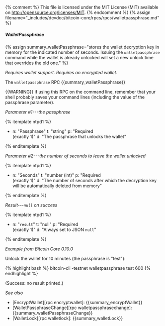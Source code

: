 {% comment %}
This file is licensed under the MIT License (MIT) available on
http://opensource.org/licenses/MIT.
{% endcomment %}
{% assign filename="_includes/devdoc/bitcoin-core/rpcs/rpcs/walletpassphrase.md" %}

##### WalletPassphrase

{% assign summary_walletPassphrase="stores the wallet decryption key in memory for the indicated number of seconds. Issuing the `walletpassphrase` command while the wallet is already unlocked will set a new unlock time that overrides the old one." %}

*Requires wallet support. Requires an encrypted wallet.*

The `walletpassphrase` RPC {{summary_walletPassphrase}}

{{WARNING}} if using this RPC on the command line, remember
that your shell probably saves your command lines (including the
value of the passphrase parameter).

*Parameter #1---the passphrase*

{% itemplate ntpd1 %}
- n: "Passphrase"
  t: "string"
  p: "Required<br>(exactly 1)"
  d: "The passphrase that unlocks the wallet"

{% enditemplate %}

*Parameter #2---the number of seconds to leave the wallet unlocked*

{% itemplate ntpd1 %}
- n: "Seconds"
  t: "number (int)"
  p: "Required<br>(exactly 1)"
  d: "The number of seconds after which the decryption key will be automatically deleted from memory"

{% enditemplate %}

*Result---`null` on success*

{% itemplate ntpd1 %}
- n: "`result`"
  t: "null"
  p: "Required<br>(exactly 1)"
  d: "Always set to JSON `null`"

{% enditemplate %}

*Example from Bitcoin Core 0.10.0*

Unlock the wallet for 10 minutes (the passphrase is "test"):

{% highlight bash %}
bitcoin-cli -testnet walletpassphrase test 600
{% endhighlight %}

(Success: no result printed.)

*See also*

* [EncryptWallet][rpc encryptwallet]: {{summary_encryptWallet}}
* [WalletPassphraseChange][rpc walletpassphrasechange]: {{summary_walletPassphraseChange}}
* [WalletLock][rpc walletlock]: {{summary_walletLock}}

